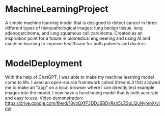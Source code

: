 # MachineLearningProject
A simple machine learning model that is designed to detect cancer in three different types of histopathological images: lung benign tissue, lung adenocarcinoma, and lung squamous cell carcinoma. Created as an inspiration point for a future in biomedical engineering and using AI and machine learning to improve healthcare for both patients and doctors.

# ModelDeployment
With the help of ChatGPT, I was able to make my machine learning model come to life. I used an open-source framework called StreamLit that allowed me to make an "app" on a local browser where I can directly test example images into the model. I now have a functioning model that is both accurate and easy to use. Video demonstration: https://drive.google.com/file/d/18voQXfF3DDJBBDyRsh5LZSoLl2uNymoX/view
